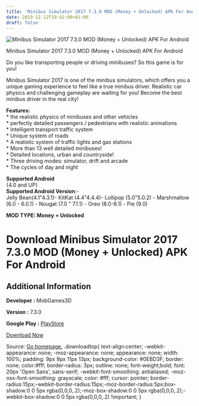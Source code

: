 ```yaml
---
title: 'Minibus Simulator 2017 7.3.0 MOD (Money + Unlocked) APK For Android'
date: 2019-12-12T19:42:00+01:00
draft: false
---
```


![Minibus Simulator 2017 7.3.0 MOD (Money + Unlocked) APK For Android](https://i0.wp.com/apkhome.net/wp-content/uploads/2019/12/Minibus-Simulator-2017.png "Minibus Simulator 2017 7.3.0 MOD (Money + Unlocked) APK For Android")

  

Minibus Simulator 2017 7.3.0 MOD (Money + Unlocked) APK For Android

Do you like transporting people or driving minibuses? So this game is for you!

Minibus Simulator 2017 is one of the minibus simulators, which offers you a unique gaming experience to feel like a true minibus driver. Realistic car physics and challenging gameplay are waiting for you! Become the best minibus driver in the real city!

**Features:**  
\* the realistic physics of minibuses and other vehicles  
\* perfectly detailed passengers / pedestrians with realistic animations  
\* Intelligent transport traffic system  
\* Unique system of roads  
\* A realistic system of traffic lights and gas stations  
\* More than 13 well detailed minibuses!  
\* Detailed locations, urban and countryside!  
\* Three driving modes: simulator, drift and arcade  
\* The cycles of day and night

**Supported Android**  
{4.0 and UP}  
**Supported Android Version**:-  
Jelly Bean(4.1"4.3.1)- KitKat (4.4"4.4.4)- Lollipop (5.0"5.0.2) - Marshmallow (6.0 - 6.0.1) - Nougat (7.0 " 7.1.1) - Oreo (8.0-8.1) - Pie (9.0)

**MOD TYPE: Money + Unlocked**

Download Minibus Simulator 2017 7.3.0 MOD (Money + Unlocked) APK For Android
============================================================================

Additional Information
----------------------

**Developer :** MobGames3D

**Version :** 7.3.0

**Google Play :** [PlayStore](https://play.google.com/store/apps/details?id=com.mobgames3dgp.minibussim2017)

  

[Download Now](https://store4app.co/post/minibus-simulator-2017-7-3-0-mod-money-unlocked-apk-for-android_1576172288)

  
Source: [Go homepage.](https://store4app.co/post/minibus-simulator-2017-7-3-0-mod-money-unlocked-apk-for-android_1576172288) .downloadtop{ text-align:center; -webkit-appearance: none; -moz-appearance: none; appearance: none; width: 100%; padding: 9px 9px 11px 13px; background-color: #0EBD3F; border: none; color:#fff; border-radius: 3px; outline: none; font-weight;bold; font: 20px 'Open Sans', sans-serif; -webkit-font-smoothing: antialiased; -moz-osx-font-smoothing: grayscale; color: #fff; cursor: pointer; border-radius:15px;-webkit-border-radius:15px;-moz-border-radius:5px;box-shadow:0 0 5px rgba(0,0,0,.2);-moz-box-shadow:0 0 5px rgba(0,0,0,.2);-webkit-box-shadow:0 0 5px rgba(0,0,0,.2) !important; }